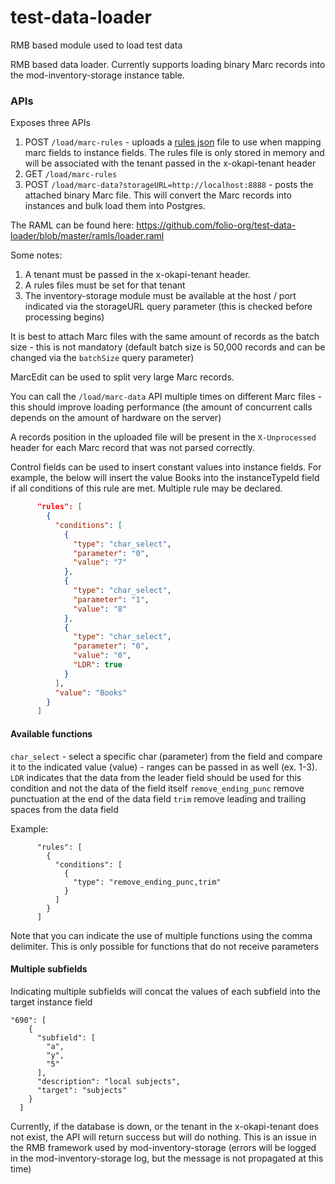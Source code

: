 # test-data-loader
RMB based module used to load test data

RMB based data loader. Currently supports loading binary Marc records into the mod-inventory-storage instance table.

### APIs 
Exposes three APIs
1. POST `/load/marc-rules` - uploads a [rules json](https://github.com/folio-org/test-data-loader/blob/master/ramls/rules.json) file to use when mapping marc fields to instance fields. The rules file is only stored in memory and will be associated with the tenant passed in the x-okapi-tenant header
2.  GET `/load/marc-rules`
3. POST `/load/marc-data?storageURL=http://localhost:8888` - posts the attached binary Marc file. This will convert the Marc records into instances and bulk load them into Postgres.

The RAML can be found here:
https://github.com/folio-org/test-data-loader/blob/master/ramls/loader.raml

Some notes:

 1. A tenant must be passed in the x-okapi-tenant header.
 2. A rules files must be set for that tenant
 3. The inventory-storage module must be available at the host / port indicated via the storageURL query parameter (this is checked before processing begins)

It is best to attach Marc files with the same amount of records as the batch size - this is not mandatory (default batch size is 50,000 records and can be changed via the `batchSize` query parameter)

MarcEdit can be used to split very large Marc records.

You can call the `/load/marc-data` API multiple times on different Marc files - this should improve loading performance (the amount of concurrent calls depends on the amount of hardware on the server)

A records position in the uploaded file will be present in the `X-Unprocessed` header for each Marc record that was not parsed correctly.

Control fields can be used to insert constant values into instance fields. For example, the below will insert the value Books into the instanceTypeId field if all conditions of this rule are met. Multiple rule may be declared.

```json
      "rules": [
        {
          "conditions": [
            {
              "type": "char_select",
              "parameter": "0",
              "value": "7"
            },
            {
              "type": "char_select",
              "parameter": "1",
              "value": "8"
            },
            {
              "type": "char_select",
              "parameter": "0",
              "value": "0",
              "LDR": true
            }
          ],
          "value": "Books"
        }
      ]
```

#### Available functions

`char_select` - select a specific char (parameter) from the field and compare it to the indicated value (value) - ranges can be passed in as well (ex. 1-3). `LDR` indicates that the data from the leader field should be used for this condition and not the data of the field itself
`remove_ending_punc` remove punctuation at the end of the data field
`trim` remove leading and trailing spaces from the data field

Example:
```
      "rules": [
        {
          "conditions": [
            {
              "type": "remove_ending_punc,trim"
            }
          ]
        }
      ]
```
Note that you can indicate the use of multiple functions using the comma delimiter. This is only possible for functions that do not receive parameters

#### Multiple subfields

Indicating multiple subfields will concat the values of each subfield into the target instance field
```
"690": [
    {
      "subfield": [
        "a",
        "y",
        "5"
      ],
      "description": "local subjects",
      "target": "subjects"
    }
  ]
```

Currently, if the database is down, or the tenant in the x-okapi-tenant does not exist, the API will return success but will do nothing. This is an issue in the RMB framework used by mod-inventory-storage (errors will be logged in the mod-inventory-storage log, but the message is not propagated at this time)
